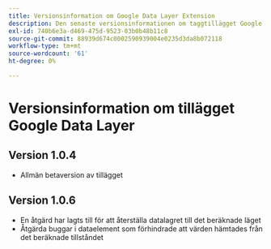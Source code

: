 ```yaml
---
title: Versionsinformation om Google Data Layer Extension
description: Den senaste versionsinformationen om taggtillägget Google Data Layer i Adobe Experience Platform.
exl-id: 740b6e3a-d469-475d-9523-03b0b48b11c8
source-git-commit: 88939d674c0002590939004e0235d3da8b072118
workflow-type: tm+mt
source-wordcount: '61'
ht-degree: 0%

---
```


# Versionsinformation om tillägget Google Data Layer

## Version 1.0.4

* Allmän betaversion av tillägget

## Version 1.0.6

* En åtgärd har lagts till för att återställa datalagret till det beräknade läget
* Åtgärda buggar i dataelement som förhindrade att värden hämtades från det beräknade tillståndet
